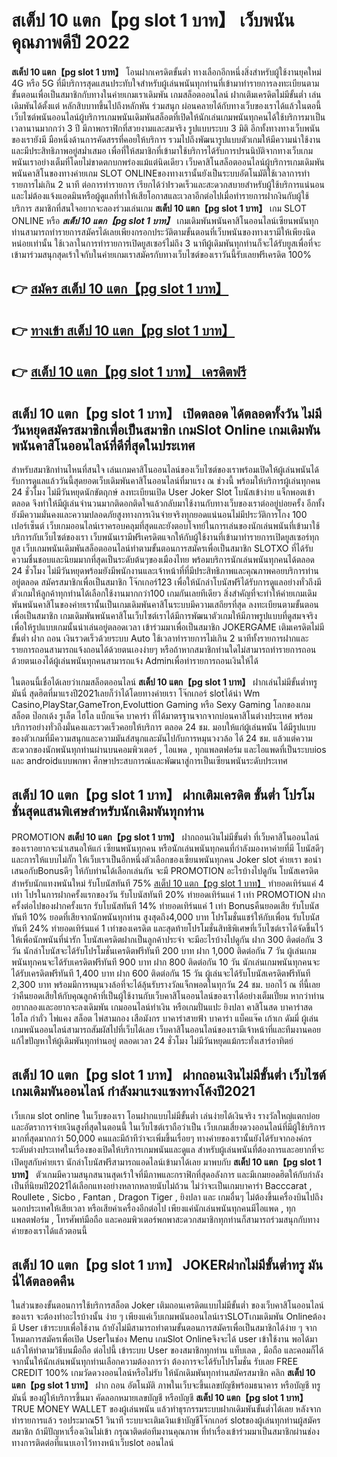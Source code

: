 # สเต็ป 10 แตก【pg slot 1 บาท】  เว็บพนันคุณภาพดีปี 2022

**สเต็ป 10 แตก【pg slot 1 บาท】** โอนฝากเครดิตขั้นต่ำ  ทางเลือกอีกหนึ่งสิ่งสำหรับผู้ใช้งานยุคใหม่ 4G หรือ 5G ที่มีบริการสุดแสนประทับใจสำหรับผู้เล่นพนันทุกท่านที่เข้ามาทำรายการลงทะเบียนตามขั้นตอนเพื่อเป็นสมาชิกกับทางในค่ายเกมเราเดิมพัน เกมสล็อตออนไลน์ ฝากเติมเครดิตไม่มีขั้นต่ำ เล่นเดิมพันได้ตั้งแต่ หลักสิบบาทขึ้นไปถึงหลักพัน ร่วมสนุก ผ่อนคลายได้กับทางเว็บของเราได้แล้วในตอนี้เว็บไซต์พนันออนไลน์ผู้บริการเกมพนันเดิมพันสล็อตที่เปิดให้นักเล่นเกมพนันทุกคนได้ใช้บริการมาเป็นเวลานานมากกว่า 3 ปี มีภาพกราฟิกที่สวยงามและสมจริง รูปแบบระบบ 3 มิติ
อีกทั้งทางทางเว็บพนันของเรายังมี มือหนึ่งด้านการคัดสรรที่คอยให้บริการ  รวมไปถึงพัฒนารูปแบบตัวเกมให้มีความน่าใช้งานและมีประสิทธิภาพอยู่สม่ำเสมอ เพื่อที่ให้สมาชิกที่เข้ามาใช้บริการได้รับการปรนนิบัติจากทางเว็บเกมพนันเราอย่างเต็มที่โดยไม่ขาดตกบกพร่องแม้แต่นิดเดียว เว็บคาสิโนสล็อตออนไลน์ผู้บริการเกมเดิมพันพนันคาสิโนของทางค่ายเกม SLOT ONLINEของทางเรานั้นยังเป็นระบบอัตโนมัติใช้เวลาการทำรายการไม่เกิน 2 นาที ต่อการทำรายการ เรียกได้ว่าIรวดเร็วและสะดวกสบายสำหรับผู้ใช้บริการแน่นอนและไม่ต้องแจ้งแอดมินหรือผู้ดูแลที่ทำให้เสียโอกาสและเวลาอีกต่อไปเมื่อทำรายการฝากงินกับผู้ใช้บริการ
สมาชิกที่สนใจอยากจะลองร่วมเล่นเกม **สเต็ป 10 แตก【pg slot 1 บาท】** เกม SLOT ONLINE หรือ ***สเต็ป 10 แตก【pg slot 1 บาท】*** เกมเดิมพันพนันคาสิโนออนไลน์เซียนพนันทุกท่านสามารถทำรายการสมัครได้เลยเพียงกรอกประวัติตามขั้นตอนที่เว็บพนันของทางเรามีให้เพียงนิดหน่อยเท่านั้น ใช้เวลาในการทำรายการเปิดยูสเซอร์ไม่ถึง 3 นาทีผู้เดิมพันทุกท่านก็จะได้รับยูสเพื่อที่จะเข้ามาร่วมสนุกสุดเร้าใจกับในค่ายเกมเราสมัครกับทางเว็บไซต์ของเราวันนี้รับเลยฟรีเครดิต 100%

## 👉 [สมัคร สเต็ป 10 แตก【pg slot 1 บาท】](https://archa888.com/)
## 👉 [ทางเข้า สเต็ป 10 แตก【pg slot 1 บาท】](https://archa888.com/)
## 👉 [สเต็ป 10 แตก【pg slot 1 บาท】 เครดิตฟรี](https://archa888.com/)

## สเต็ป 10 แตก【pg slot 1 บาท】 เปิดตลอด ได้ตลอดทั้งวัน ไม่มีวันหยุดสมัครสมาชิกเพื่อเป็นสมาชิก เกมSlot Online เกมเดิมพันพนันคาสิโนออนไลน์ที่ดีที่สุดในประเทศ

สำหรับสมาชิกท่านไหนที่สนใจ เล่นเกมคาสิโนออนไลน์ของเว็บไซต์ของเราพร้อมเปิดให้ผู้เล่นพนันได้รับการดูแลแล้ววันนี้สุดยอดเว็บเดิมพันคาสิโนออนไลน์ที่มาแรง ณ ช่วงนี้ พร้อมให้บริการผู้เล่นทุกคน 24 ชั่วโมง ไม่มีวันหยุดนักขัตฤกษ์ ลงทะเบียนเปิด User Joker Slot โบนัสเข้าง่าย แจ็กพอตเข้าตลอด จึงทำให้มีผู้เล่นจำนวนมากติดอกติดใจแล้วกลับมาใช้งานกับทางเว็บของเราต่ออยู่บ่อยครั้ง อีกทั้งยังมีความมั่นคงและความปลอดภัยสูงทางการเงินจ่ายจริงทุกยอดแน่นอนไม่มีประวัติการโกง 100 เปอร์เซ็นต์ เว็บเกมออนไลน์เราครอบคลุมที่สุดและยังตอบโจทย์ในการเล่นของนักเล่นพนันที่เข้ามาใช้บริการกับเว็บไซต์ของเรา
เว็บพนันเรามีฟรีเครดิตแจกให้กับผู้ใช้งานที่เข้ามาทำรายการเปิดยูสเซอร์ทุกยูส เว็บเกมพนันเดิมพันสล็อตออนไลน์ทำตามขั้นตอนการสมัครเพื่อเป็นสมาชิก SLOTXO ที่ได้รับความชื่นชอบและนิยมมากที่สุดเป็นระดับต้นๆของเมืองไทย พร้อมบริการนักเล่นพนันทุกคนได้ตลอด 24 ชั่วโมง ไม่มีวันหยุดพร้อมยังมีพนักงานและเจ้าหน้าที่ที่มีประสิทธิภาพและคุณภาพคอยบริการท่านอยู่ตลอด สมัครสมาชิกเพื่อเป็นสมาชิก โจ๊กเกอร์123 เพื่อให้นักล่าโบนัสฟรีได้รับการดูแลอย่างทั่วถึงมีตัวเกมให้ลูกค้าทุกท่านได้เลือกใช้งานมากกว่า100 เกมกันเลยทีเดียว
สิ่งสำคัญที่จะทำให้ค่ายเกมเดิมพันพนันคาสิโนของค่ายเรานั้นเป็นเกมเดิมพันคาสิโนระบบมีความเสถียรที่สุด  ลงทะเบียนตามขั้นตอนเพื่อเป็นสมาชิก  เกมเดิมพันพนันคาสิโนเว็บไซต์เราได้มีการพัฒนาตัวเกมให้มีภาพรูปแบบที่ดูสมจจริงเพื่อให้รูปแบบเกมนั้นน่าเล่นอยู่ตลอดเวลา เข้าร่วมมาเพื่อเป็นสมาชิก JOKERGAME เติมเครดิตไม่มีขั้นต่ำ ฝาก ถอน เงินรวดเร็วด้วยระบบ Auto ใช้เวลาทำรายการไม่เกิน 2 นาทีทั้งรายการฝากและรายการถอนสามารถแจ้งถอนได้ด้วยตนเองง่ายๆ หรือถ้าหากสมาชิกท่านใดไม่สามารถทำรายการถอนด้วยตนเองได้ผู้เล่นพนันทุกคนสามารถแจ้ง Adminเพื่อทำรายการถอนเงินให้ได้

ในตอนนี้เชื่อได้เลยว่าเกมสล็อตออนไลน์ **สเต็ป 10 แตก【pg slot 1 บาท】** ฝากเล่นไม่มีขั้นต่ำทรูมันนี่ สุดฮิตที่มาแรงปี2021เลยก็ว่าได้โดยทางค่ายเรา โจ๊กเกอร์ slotได้นำ  Wm Casino,PlayStar,GameTron,Evoluttion Gaming หรือ Sexy Gaming โลกของเกมสล็อต ป๊อกเด้ง รูเล็ต ไฮโล แบ็กแจ๊ค บาคาร่า ที่ได้มาตรฐานจากจากบ่อนคาสิโนต่างประเทศ พร้อมบริการอย่างทั่วถึงมั่นคงและรวดเร็วคอยให้บริการ ตลอด 24 ชม. มอบให้แก่ผู้เล่นพนัน ได้มีรูปแบบของตัวเกมที่มีความสนุกและความมันส์สนุกและมันไปกับการหมุนวงวล้อ ได้ 24 ชม. แล้วแต่ความสะดวกของนักพนันทุกท่านผ่านบนคอมพิวเตอร์ , ไอแพด , ทุกแพลตฟอร์ม และไอแพดที่เป็นระบบios และ androidแบบพกพา ศึกษาประสบการณ์และพัฒนาสู่การเป็นเซียนพนันระดับประเทศ

## สเต็ป 10 แตก【pg slot 1 บาท】 ฝากเติมเครดิต ขั้นต่ำ โปรโมชั่นสุดแสนพิเศษสำหรับนักเดิมพันทุกท่าน

 PROMOTION  **สเต็ป 10 แตก【pg slot 1 บาท】** ฝากถอนเงินไม่มีขั้นต่ำ ที่เว็บคาสิโนออนไลน์ของเราอยากจะนำเสนอให้แก่  เซียนพนันทุกคน หรือนักเล่นพนันทุกคนที่กำลังมองหาค่ายที่มี โบนัสดีๆ และการให้แบบไม่กั๊ก ให้เว็บเราเป็นอีกหนึ่งตัวเลือกของเซียนพนันทุกคน Joker slot ค่ายเรา ขอนำเสนอกับBonusดีๆ ให้กับท่านได้เลือกเล่นกัน จะมี PROMOTION อะไรบ้างไปดูกัน
โบนัสเครดิตสำหรับนักแทงพนันใหม่ รับโบนัสทันที 75% [สเต็ป 10 แตก【pg slot 1 บาท】](https://archa888.com/) ทำยอดเทิร์นแค่ 4 เท่า
โปรในการฝากครั้งแรกของวัน รับโบนัสทันที 20% ทำยอดเทิร์นแค่ 1 เท่า
 PROMOTION ฝากครั้งต่อไปของฝากครั้งแรก รับโบนัสทันที 14% ทำยอดเทิร์นแค่ 1 เท่า
Bonusคืนยอดเสีย รับโบนัสทันที 10% ยอดที่เสียจากนักพนันทุกท่าน สูงสุดถึง4,000 บาท
โปรโมชั่นแชร์ให้กับเพื่อน รับโบนัสทันที 24% ทำยอดเทิร์นแค่ 1 เท่าของเครดิต
และสุดท้ายโปรโมชั่นสิทธิพิเศษที่เว็บไซต์เราได้จัดขึ้นไว้ให้เพื่อนักพนันที่น่ารัก โบนัสเครดิตฝากเป็นลูกค้าประจำ จะมีอะไรบ้างไปดูกัน
ฝาก 300 ติดต่อกัน 3 วัน นักล่าโบนัสจะได้รับโปรโมชั่นเครดิตฟรีทันที 200 บาท
ฝาก 1,000 ติดต่อกัน 7 วัน ผู้เล่นเกมพนันทุกคนจะได้รับเครดิตฟรีทันที 900 บาท
ฝาก 800 ติดต่อกัน 10 วัน นักเล่นเกมพนันทุกคนจะได้รับเครดิตฟรีทันที 1,400 บาท
ฝาก 600 ติดต่อกัน 15 วัน ผู้เล่นจะได้รับโบนัสเครดิตฟรีทันที 2,300 บาท
พร้อมมีการหมุนวงล้อที่จะได้ลุ้นรับรางวัลแจ็กพอตในทุกวัน 24 ชม. บอกไว้ ณ ที่นี้เลยว่าคืนยอดเสียให้กับคุณลูกค้าที่เป็นผู้ใช้งานกับเว็บคาสิโนออนไลน์ของเราได้อย่างเต็มเปี่ยม หากว่าท่านอยากลองและอยากจะลงเดิมพัน เกมออนไลน์ทำเงิน หรือเกมปั่นแปะ ยิงปลา คาสิโนสด บาคาร่าสด ไฮโล กำถั่ว ไพ่แคง สล็อต ไพ่สามกอง เสือมังกร บาคาร่าสายฟ้า บาคาร่า แบ็คแจ๊ค เก้าเก ดัมมี่ ผู้เล่นเกมพนันออนไลน์สามารถสัมผัสไปที่เว็บได้เลย เว็บคาสิโนออนไลน์ของเรามีเจ้าหน้าที่และทีมงานคอยแก้ไขปัญหาให้ผู้เดิมพันทุกท่านอยู่ ตลอดเวลา 24 ชั่วโมง ไม่มีวันหยุดแม้กระทั่งเสาร์อาทิตย์

## สเต็ป 10 แตก【pg slot 1 บาท】 ฝากถอนเงินไม่มีขั้นต่ำ  เว็บไซต์เกมเดิมพันออนไลน์ กำลังมาแรงแซงทางโค้งปี2021

เว็บเกม slot online ในเว็บของเรา โอนฝากแบบไม่มีขั้นต่ำ เล่นง่ายได้เงินจริง รางวัลใหญ่แตกบ่อยและอัตราการจ่ายเงินสูงที่สุดในตอนนี้ ในเว็บไซต์เราถือว่าเป็น เว็บเกมเสี่ยงดวงออนไลน์ที่มีผู้ใช้บริการมากที่สุดมากกว่า 50,000 คนและมีถ้าทีว่าจะเพิ่มขึ้นเรื่อยๆ ทางค่ายของเรานั้นยังได้รับจากองค์กรระดับต่างประเทศในเรื่องของเปิดให้บริการเกมพนันและดูแล สำหรับผู้เล่นพนันที่ต้องการและอยากที่จะเปิดยูสกับค่ายเรา นักล่าโบนัสฟรีสามารถแอดไลน์เข้ามาได้เลย
	มาพบกับ **สเต็ป 10 แตก【pg slot 1 บาท】** ตัวเกมมีความสนุกสนานสุดเร้าใจที่มีภาพและกราฟิกที่สุดอลังการ และมีเกมยอดฮิตให้กับกำลังเป็นที่นิยมปี2021ได้เลือกแทงอย่างหลากหลายนับไม่ถ้วน  ไม่ว่าจะเป็นเกมบาคาร่า Bacccarat , Roullete , Sicbo , Fantan , Dragon Tiger , ยิงปลา และ เกมอื่นๆ ไม่ต้องขึ้นเครื่องบินไปถึงนอกประเทศให้เสียเวลา หรือเสียค่าเครื่องอีกต่อไป เพียงแค่นักเล่นพนันทุกคนมีไอแพด , ทุกแพลตฟอร์ม , โทรศัพท์มือถือ และคอมพิวเตอร์พกพาสะดวกสมาชิกทุกท่านก็สามารถร่วมสนุกกับทางค่ายของเราได้แล้วตอนนี้

## สเต็ป 10 แตก【pg slot 1 บาท】 JOKERฝากไม่มีขั้นต่ำทรู มันนี่ได้ตลอดคืน

ในส่วนของขั้นตอนการใช้บริการสล็อต Joker เติมถอนเครดิตแบบไม่มีขั้นต่ำ ของเว็บคาสิโนออนไลน์ของเรา จะต้องทำอะไรบ้างนั้น ง่าย ๆ เพียงแค่เว็บเกมพนันออนไลน์เราSLOTเกมเดิมพัน Onlineต้องมี User เข้าระบบเพื่อใช้งาน ถ้ายังไม่มีสามารถทำตามขั้นตอนการสมัครเพื่อเป็นสมาชิกได้ง่าย ๆ จากโหมดการสมัครเพื่อเปิด Userในช่อง Menu เกมSlot Onlineจึงจะได้ user เข้าใช้งาน พอได้มาแล้วให้ทำตามวิธีบนมือถือ ต่อไปนี้
เข้าระบบ User  ของสมาชิกทุกท่าน แท็บเลต , มือถือ และคอมก็ได้
จากนั้นให้นักเล่นพนันทุกท่านเลือกความต้องการว่า ต้องการจะได้รับโปรโมชั่น รับเลย FREE CREDIT 100% เกมวัดดวงออนไลน์หรือไม่รับ
ให้นักเดิมพันทุกท่านสมัครสมาชิก คลิก **สเต็ป 10 แตก【pg slot 1 บาท】** ฝาก ถอน  อัตโนมัติ ภาพในเว็บจะขึ้นเลขบัญชีพร้อมธนาคาร หรือบัญชี ทรู มันนี่ ของผู้ให้บริการขึ้นมา
คัดลอกหมายเลขบัญชี หรือบัญชี **สเต็ป 10 แตก【pg slot 1 บาท】** TRUE MONEY WALLET ของผู้เล่นพนัน แล้วทำธุรกรรมระบบฝากเดิมพันขั้นต่ำได้เลย
หลังจากทำรายการแล้ว รอประมาณ51 วินาที ระบบจะเติมเงินเข้าบัญชีโจ๊กเกอร์ slotของผู้เล่นทุกท่านผู้สมัครสมาชิก
ถ้ามีปัญหาเรื่องเงินไม่เข้า กรุณาติดต่อทีมงานคุณภาพ ที่ทำเรื่องเข้าร่วมมาเป็นสมาชิกผ่านช่องทางการติดต่อที่แนบเอาไว้ทางหน้าเว็บslot ออนไลน์


